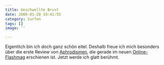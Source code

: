 ```yaml
---
title: Geschwellte Brust
date: 2006-01-20 19:41:55
category: Surfen
tags: []
image: ''

---
```


Eigentlich bin ich doch ganz schön eitel. Deshalb freue ich mich besonders über die erste Review von [Aphrodismen](http://www.misantropolis.de/musik/Aphrodismen), die gerade im neuen [Online-Flashmag](http://flashmag.de/cms/front_content.php?client=1&lang=1&idcat=28&idart=2614) erschienen ist. Jetzt werde ich glatt berühmt.
